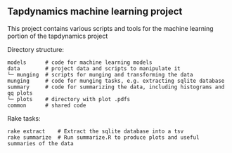 ## Tapdynamics machine learning project

This project contains various scripts and tools for the machine learning portion of the tapdynamics project

Directory structure:

```
models      # code for machine learning models
data        # project data and scripts to manipulate it
└─ munging  # scripts for munging and transforming the data
munging     # code for munging tasks, e.g. extracting sqlite database
summary     # code for summarizing the data, including histograms and qq plots
└─ plots    # directory with plot .pdfs
common      # shared code
```

Rake tasks:

```
rake extract    # Extract the sqlite database into a tsv
rake summarize  # Run summarize.R to produce plots and useful summaries of the data
```
